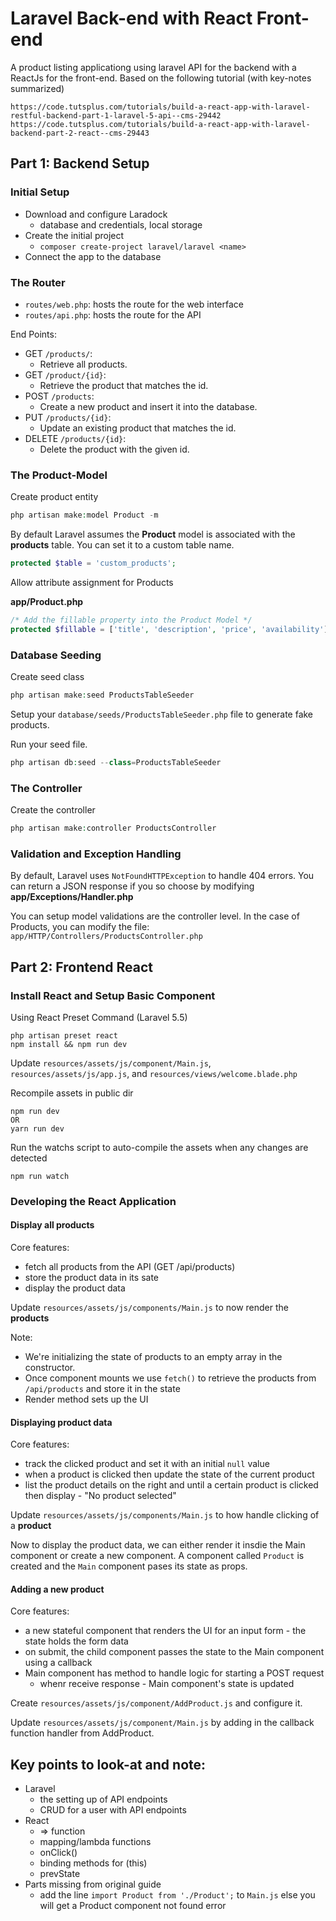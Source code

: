 # Laravel Back-end with React Front-end

A product listing applicationg using laravel API for the backend with a ReactJs for the front-end.
Based on the following tutorial (with key-notes summarized)

    https://code.tutsplus.com/tutorials/build-a-react-app-with-laravel-restful-backend-part-1-laravel-5-api--cms-29442
    https://code.tutsplus.com/tutorials/build-a-react-app-with-laravel-backend-part-2-react--cms-29443

## Part 1: Backend Setup

### Initial Setup
- Download and configure Laradock
    - database and credentials, local storage
- Create the initial project
    - `composer create-project laravel/laravel <name>`
- Connect the app to the database

### The Router
- `routes/web.php`: hosts the route for the web interface
- `routes/api.php`: hosts the route for the API

End Points: 
- GET `/products/`: 
    - Retrieve all products.
- GET `/product/{id}`:
    - Retrieve the product that matches the id.
- POST `/products`: 
    - Create a new product and insert it into the database.
- PUT `/products/{id}`: 
    - Update an existing product that matches the id.
- DELETE `/products/{id}`:
    - Delete the product with the given id.

### The Product-Model
Create product entity
```php
php artisan make:model Product -m
```
By default Laravel assumes the <b>Product</b> model is associated with the <b>products</b> table. You can set it to a custom table name.
```php
protected $table = 'custom_products';
```
Allow attribute assignment for Products

<b>app/Product.php</b>
```php
/* Add the fillable property into the Product Model */
protected $fillable = ['title', 'description', 'price', 'availability']
```

### Database Seeding
Create seed class
```php
php artisan make:seed ProductsTableSeeder
```
Setup your `database/seeds/ProductsTableSeeder.php` file to generate fake products.

Run your seed file.
```php
php artisan db:seed --class=ProductsTableSeeder
```

### The Controller
Create the controller
```php
php artisan make:controller ProductsController
```

### Validation and Exception Handling
By default, Laravel uses `NotFoundHTTPException` to handle 404 errors. You can return a JSON response if you so choose by modifying <b>app/Exceptions/Handler.php</b>

You can setup model validations are the controller level. In the case of Products, you can modify the file: `app/HTTP/Controllers/ProductsController.php`


## Part 2: Frontend React

### Install React and Setup Basic Component
Using React Preset Command (Laravel 5.5)
```
php artisan preset react
npm install && npm run dev
```
Update `resources/assets/js/component/Main.js`, `resources/assets/js/app.js`, and `resources/views/welcome.blade.php`

Recompile assets in public dir
```
npm run dev
OR
yarn run dev
```

Run the watchs script to auto-compile the assets when any changes are detected
```
npm run watch
```

### Developing the React Application

#### Display all products
Core features:
- fetch all products from the API (GET /api/products)
- store the product data in its sate
- display the product data

Update `resources/assets/js/components/Main.js` to now render the <b>products</b>

Note: 
- We're initializing the state of products to an empty array in the constructor. 
- Once component mounts we use `fetch()` to retrieve the products from `/api/products` and store it in the state
- Render method sets up the UI

#### Displaying product data
Core features:
- track the clicked product and set it with an initial `null` value
- when a product is clicked then update the state of the current product
- list the product details on the right and until a certain product is clicked then display - "No product selected"

Update `resources/assets/js/components/Main.js` to how handle clicking of a <b>product</b>

Now to display the product data, we can either render it insdie the Main component or create a new component. A component called `Product` is created and the `Main` component pases its state as props. 

#### Adding a new product
Core features:
- a new stateful component that renders the UI for an input form - the state holds the form data
- on submit, the child component passes the state to the Main component using a callback
 - Main component has method to handle logic for starting a POST request
    - whenr receive response - Main component's state is updated

Create `resources/assets/js/component/AddProduct.js` and configure it.

Update `resources/assets/js/component/Main.js` by adding in the callback function handler from AddProduct.


## Key points to look-at and note:
- Laravel
    - the setting up of API endpoints
    - CRUD for a user with API endpoints
- React
    - => function
    - mapping/lambda functions
    - onClick()
    - binding methods for (this)
    - prevState
- Parts missing from original guide
    - add the line `import Product from './Product';` to `Main.js` else you will get a Product component not found error